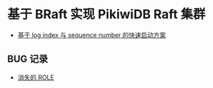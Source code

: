 # 基于 BRaft 实现 PikiwiDB Raft 集群
- [基于 log index 与 sequence number 的快速启动方案](./log_index.md)
## BUG 记录
- [消失的 ROLE](./disappearing_role.md)
